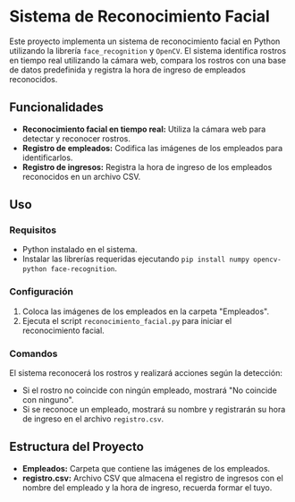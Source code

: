 # Sistema de Reconocimiento Facial

Este proyecto implementa un sistema de reconocimiento facial en Python utilizando la librería `face_recognition` y `OpenCV`. El sistema identifica rostros en tiempo real utilizando la cámara web, compara los rostros con una base de datos predefinida y registra la hora de ingreso de empleados reconocidos.

## Funcionalidades

- **Reconocimiento facial en tiempo real:** Utiliza la cámara web para detectar y reconocer rostros.
- **Registro de empleados:** Codifica las imágenes de los empleados para identificarlos.
- **Registro de ingresos:** Registra la hora de ingreso de los empleados reconocidos en un archivo CSV.

## Uso

### Requisitos

- Python instalado en el sistema.
- Instalar las librerías requeridas ejecutando `pip install numpy opencv-python face-recognition`.

### Configuración

1. Coloca las imágenes de los empleados en la carpeta "Empleados".
2. Ejecuta el script `reconocimiento_facial.py` para iniciar el reconocimiento facial.

### Comandos

El sistema reconocerá los rostros y realizará acciones según la detección:

- Si el rostro no coincide con ningún empleado, mostrará "No coincide con ninguno".
- Si se reconoce un empleado, mostrará su nombre y registrarán su hora de ingreso en el archivo `registro.csv`.

## Estructura del Proyecto

- **Empleados:** Carpeta que contiene las imágenes de los empleados.
- **registro.csv:** Archivo CSV que almacena el registro de ingresos con el nombre del empleado y la hora de ingreso, recuerda formar el tuyo.

